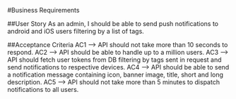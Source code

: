 #Business Requirements

##User Story
As an admin, I should be able to send push notifications to android and iOS users filtering by a list of tags.

##Acceptance Criteria
AC1 --> API should not take more than 10 seconds to respond.
AC2 --> API should be able to handle up to a million users.
AC3 --> API should fetch user tokens from DB filtering by tags sent in request and send notifications to respective devices.
AC4 --> API should be able to send a notification message containing icon, banner image, title, short and long description.
AC5 --> API should not take more than 5 minutes to dispatch notifications to all users.